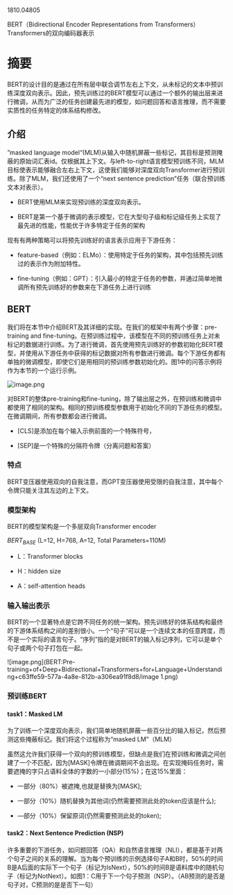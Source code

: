 1810.04805

BERT（Bidirectional Encoder Representations from Transformers）Transformers的双向编码器表示

# 摘要

BERT的设计目的是通过在所有层中联合调节左右上下文，从未标记的文本中预训练深度双向表示。因此，预先训练过的BERT模型可以通过一个额外的输出层来进行微调，从而为广泛的任务创建最先进的模型，如问题回答和语言推理，而不需要实质性的任务特定的体系结构修改。

## 介绍

”masked language model“(MLM)从输入中随机屏蔽一些标记，其目标是预测掩蔽的原始词汇表id。仅根据其上下文。与left-to-right语言模型预训练不同，MLM目标使表示能够融合左右上下文，这使我们能够对深度双向Transformer进行预训练。除了MLM，我们还使用了一个“next sentence prediction”任务（联合预训练文本对表示）。

- BERT使用MLM来实现预训练的深度双向表示。

- BERT是第一个基于微调的表示模型，它在大型句子级和标记级任务上实现了最先进的性能，性能优于许多特定于任务的架构

现有有两种策略可以将预先训练好的语言表示应用于下游任务：

- feature-based（例如：ELMo）：使用特定于任务的架构，其中包括预先训练过的表示作为附加特性。

- fine-tuning（例如：GPT）：引入最小的特定于任务的参数，并通过简单地微调所有预先训练好的参数来在下游任务上进行训练

## BERT

我们将在本节中介绍BERT及其详细的实现。在我们的框架中有两个步骤：pre-training and fine-tuning。在预训练过程中，该模型在不同的预训练任务上对未标记的数据进行训练。为了进行微调，首先使用预先训练好的参数初始化BERT模型，并使用从下游任务中获得的标记数据对所有参数进行微调。每个下游任务都有单独的微调模型，即使它们是用相同的预训练参数初始化的。图1中的问答示例将作为本节的一个运行示例。

![image.png](BERT:Pre-training+of+Deep+Bidirectional+Transformers+for+Language+Understanding+c63ffe59-577a-4a8e-812b-a306ea91f8d8/image.png)

对BERT的整体pre-training和fine-tuning，除了输出层之外，在预训练和微调中都使用了相同的架构。相同的预训练模型参数用于初始化不同的下游任务的模型。在微调期间，所有参数都会进行微调。

- [CLS]是添加在每个输入示例前面的一个特殊符号，

- [SEP]是一个特殊的分隔符令牌（分离问题和答案）

### 特点

BERT变压器使用双向的自我注意，而GPT变压器使用受限的自我注意，其中每个令牌只能关注其左边的上下文。

### 模型架构

BERT的模型架构是一个多层双向Transformer encoder

$BERT_{BASE}$ (L=12, H=768, A=12, Total Parameters=110M)

- L：Transformer blocks

- H：hidden size

- A：self-attention heads

### 输入输出表示

BERT的一个显著特点是它跨不同任务的统一架构。预先训练好的体系结构和最终的下游体系结构之间的差别很小。一个“句子”可以是一个连续文本的任意跨度，而不是一个实际的语言句子。“序列”指的是对BERT的输入标记序列，它可以是单个句子或两个句子打包在一起。

![image.png](BERT:Pre-training+of+Deep+Bidirectional+Transformers+for+Language+Understanding+c63ffe59-577a-4a8e-812b-a306ea91f8d8/image 1.png)

### 预训练BERT

#### task1：Masked LM

为了训练一个深度双向表示，我们简单地随机屏蔽一些百分比的输入标记，然后预测这些掩蔽标记。我们将这个过程称为“masked LM”（MLM）

虽然这允许我们获得一个双向的预训练模型，但缺点是我们在预训练和微调之间创建了一个不匹配，因为[MASK]令牌在微调期间不会出现。在实现掩码任务时，需要遮掩的字只占语料全体的字数的一小部分(15%)；在这15%里面：

- 一部分（80%）被遮掩,也就是替换为[MASK];

- 一部分（10%）随机替换为其他词(仍然需要预测此处的token应该是什么);

- —部分（10%）保留原词(仍然需要预测此处的token);

#### task2：Next Sentence Prediction (NSP)

许多重要的下游任务，如问题回答（QA）和自然语言推理（NLI），都是基于对两个句子之间的关系的理解。当为每个预训练的示例选择句子A和B时，50%的时间B是A后面的实际下一个句子（标记为IsNext），50%的时间B是语料库中的随机句子（标记为NotNext）。如图1：C用于下一个句子预测（NSP）。（AB预测的是否是句子对，C预测的是是否下一句）



